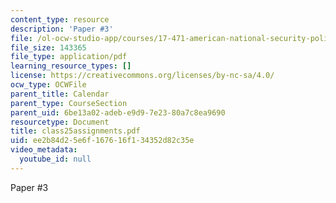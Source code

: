 ```yaml
---
content_type: resource
description: 'Paper #3'
file: /ol-ocw-studio-app/courses/17-471-american-national-security-policy-fall-2002/ee2b84d25e6f167616f134352d82c35e_class25assignments.pdf
file_size: 143365
file_type: application/pdf
learning_resource_types: []
license: https://creativecommons.org/licenses/by-nc-sa/4.0/
ocw_type: OCWFile
parent_title: Calendar
parent_type: CourseSection
parent_uid: 6be13a02-adeb-e9d9-7e23-80a7c8ea9690
resourcetype: Document
title: class25assignments.pdf
uid: ee2b84d2-5e6f-1676-16f1-34352d82c35e
video_metadata:
  youtube_id: null
---
```

Paper #3